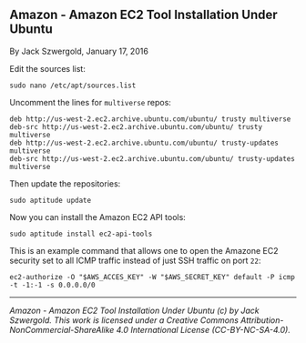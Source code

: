 ## Amazon - Amazon EC2 Tool Installation Under Ubuntu

By Jack Szwergold, January 17, 2016

Edit the sources list:

	sudo nano /etc/apt/sources.list

Uncomment the lines for `multiverse` repos:

	deb http://us-west-2.ec2.archive.ubuntu.com/ubuntu/ trusty multiverse
	deb-src http://us-west-2.ec2.archive.ubuntu.com/ubuntu/ trusty multiverse
	deb http://us-west-2.ec2.archive.ubuntu.com/ubuntu/ trusty-updates multiverse
	deb-src http://us-west-2.ec2.archive.ubuntu.com/ubuntu/ trusty-updates multiverse

Then update the repositories:

	sudo aptitude update

Now you can install the Amazon EC2 API tools:

    sudo aptitude install ec2-api-tools

This is an example command that allows one to open the Amazone EC2 security set to all ICMP traffic instead of just SSH traffic on port `22`:

    ec2-authorize -O "$AWS_ACCES_KEY" -W "$AWS_SECRET_KEY" default -P icmp -t -1:-1 -s 0.0.0.0/0

***

*Amazon - Amazon EC2 Tool Installation Under Ubuntu (c) by Jack Szwergold. This work is licensed under a Creative Commons Attribution-NonCommercial-ShareAlike 4.0 International License (CC-BY-NC-SA-4.0).*
